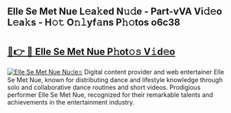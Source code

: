 ## Elle Se Met Nue L𝚎a𝚔ed N𝚞𝚍e - Part-vVA Vi𝚍𝚎o L𝚎a𝚔s - H𝚘𝚝 O𝚗𝚕yf𝚊ns P𝚑𝚘tos o6c38

# <h2><a href="http://kf9cm3.oniu.top/?m=Elle+Se+Met+Nue">🔗👉 🔴 Elle Se Met Nue P𝚑ot𝚘𝚜 V𝚒d𝚎o</a></h2>

[![Elle Se Met Nue Nu𝚍e𝚜](https://i.imgur.com/0qMVB7G.gif)](http://kf9cm3.oniu.top/?m=Elle+Se+Met+Nue)
Digital content provider and web entertainer Elle Se Met Nue, known for distributing dance and lifestyle knowledge through solo and collaborative dance routines and short videos. Prodigious performer Elle Se Met Nue, recognized for their remarkable talents and achievements in the entertainment industry.  
